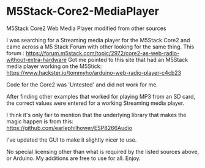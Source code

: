 # M5Stack-Core2-MediaPlayer
M5Stack Core2 Web Media Player modified from other sources



I was searching for a Streaming media player for the M5Stack Core2 and came across a M5 Stack Forum with other looking for the same thing. This forum : https://forum.m5stack.com/topic/2972/core2-as-web-radio-without-extra-hardware Got me pointed to this site that had an M5Stack media player working on the M5Stick: https://www.hackster.io/tommyho/arduino-web-radio-player-c4cb23

Code for the Core2 was 'Untested' and did not work for me.

After finding other examples that worked for playing MP3 from an SD card, the correct values were entered for a working Streaming media player.

I think it's only fair to mention that the underlying library that makes the magic happen is from this: https://github.com/earlephilhower/ESP8266Audio

I've updated the GUI to make it slightly nicer to use.

No special licensing other than what is required by the listed sources above, or Arduino.
My additions are free to use for all. Enjoy.

